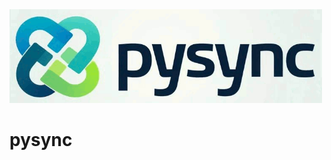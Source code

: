 <img src="https://github.com/gscafo78/pysync/blob/main/img/pysync_logo.gif" alt="PySync Logo" width="500" height="150">

pysync
===


